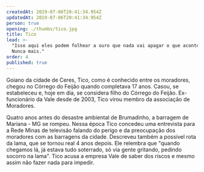 ```yaml
---
createdAt: 2019-07-06T20:41:34.954Z
updatedAt: 2019-07-06T20:41:34.954Z
person: true
opening: ./thumbs/tico.jpg
title: Tico
lead: >-
  "Isso aqui eles podem folhear a ouro que nada vai apagar o que aconteceu.
  Nunca mais."
order: 4
published: true
---
```

Goiano da cidade de Ceres, Tico, como é conhecido entre os moradores, chegou no Córrego do Feijão quando completava 17 anos. Casou, se estabeleceu e, hoje em dia, se considera filho do Córrego do Feijão. Ex-funcionário da Vale desde de 2003, Tico virou membro da associação de Moradores.

<div class="video" title="Título descritivo do vídeo para acessibilidade" data-video="gJHbjAZ7dHE"></div>

 Quatro anos antes do desastre ambiental de Brumadinho, a barragem de Mariana - MG se rompeu. Nessa época Tico concedeu uma entrevista para a Rede Minas de televisão falando do perigo e da preocupação dos moradores com as barragens da cidade. Descreveu também a possível rota da lama, que se tornou real 4 anos depois. Ele relembra que "quando chegamos lá, já estava tudo soterrado, só via gente gritando, pedindo socorro na lama". Tico acusa a empresa Vale de saber dos riscos e mesmo assim não fazer nada para impedir.

<div class="video" data-size="small" title="Título descritivo do vídeo para acessibilidade" data-video="yIU8rw5sCOA"></div>
